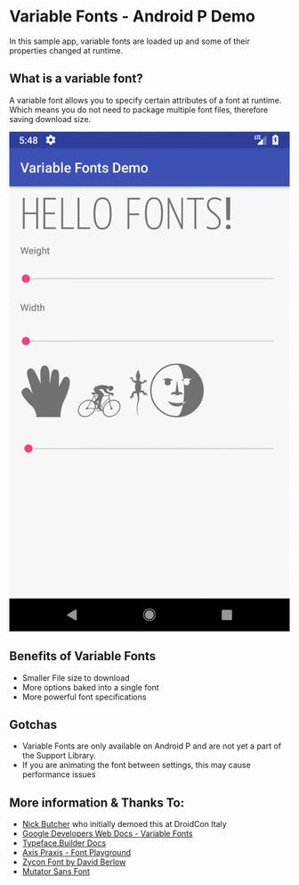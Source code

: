 # Variable Fonts - Android P Demo

In this sample app, variable fonts are loaded up and some of their properties changed at runtime.

## What is a variable font?
A variable font allows you to specify certain attributes of a font at runtime. Which means you do not need to package multiple font 
files, therefore saving download size. 

![](art/variable_fonts_2.gif)

## Benefits of Variable Fonts

- Smaller File size to download
- More options baked into a single font
- More powerful font specifications

## Gotchas

- Variable Fonts are only available on Android P and are not yet a part of the Support Library. 
- If you are animating the font between settings, this may cause performance issues

## More information & Thanks To:

- [Nick Butcher](https://twitter.com/crafty) who initially demoed this at DroidCon Italy
- [Google Developers Web Docs - Variable Fonts](https://developers.google.com/web/fundamentals/design-and-ux/typography/variable-fonts/)
- [Typeface.Builder Docs](https://developer.android.com/reference/android/graphics/Typeface.Builder)
- [Axis Praxis - Font Playground](https://www.axis-praxis.org)
- [Zycon Font by David Berlow](https://www.axis-praxis.org/specimens/zycon)
- [Mutator Sans Font](https://github.com/LettError/mutatorSans)